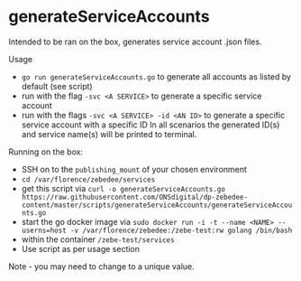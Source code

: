
# generateServiceAccounts

Intended to be ran on the box, generates service account .json files.


Usage

- `go run generateServiceAccounts.go` to generate all accounts as listed by default (see script)
- run with the flag `-svc <A SERVICE>` to generate a specific service account
- run with the flags `-svc <A SERVICE> -id <AN ID>` to generate a specific service account with a specific ID
In all scenarios the generated ID(s) and service name(s) will be printed to terminal.

Running on the box:

- SSH on to the `publishing_mount` of your chosen environment
- `cd /var/florence/zebedee/services`
- get this script via `curl -o generateServiceAccounts.go https://raw.githubusercontent.com/ONSdigital/dp-zebedee-content/master/scripts/generateServiceAccounts/generateServiceAccounts.go`
- start the go docker image via `sudo docker run -i -t --name <NAME> --userns=host -v /var/florence/zebedee:/zebe-test:rw golang /bin/bash`
- within the container `/zebe-test/services`
- Use script as per usage section

Note - you may need to change <NAME> to a unique value.